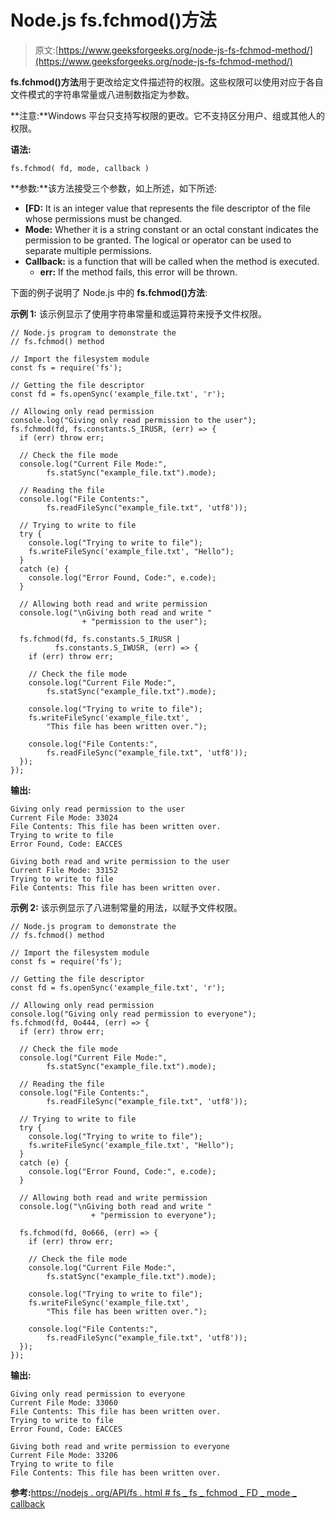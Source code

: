 # Node.js fs.fchmod()方法

> 原文:[https://www.geeksforgeeks.org/node-js-fs-fchmod-method/](https://www.geeksforgeeks.org/node-js-fs-fchmod-method/)

**fs.fchmod()方法**用于更改给定文件描述符的权限。这些权限可以使用对应于各自文件模式的字符串常量或八进制数指定为参数。

**注意:**Windows 平台只支持写权限的更改。它不支持区分用户、组或其他人的权限。

**语法:**

```
fs.fchmod( fd, mode, callback )
```

**参数:**该方法接受三个参数，如上所述，如下所述:

*   **[FD:** It is an integer value that represents the file descriptor of the file whose permissions must be changed.
*   **Mode:** Whether it is a string constant or an octal constant indicates the permission to be granted. The logical or operator can be used to separate multiple permissions.
*   **Callback:** is a function that will be called when the method is executed.
    *   **err:** If the method fails, this error will be thrown.

下面的例子说明了 Node.js 中的 **fs.fchmod()方法**:

**示例 1:** 该示例显示了使用字符串常量和或运算符来授予文件权限。

```
// Node.js program to demonstrate the
// fs.fchmod() method

// Import the filesystem module
const fs = require('fs');

// Getting the file descriptor
const fd = fs.openSync('example_file.txt', 'r');

// Allowing only read permission
console.log("Giving only read permission to the user");
fs.fchmod(fd, fs.constants.S_IRUSR, (err) => {
  if (err) throw err;

  // Check the file mode
  console.log("Current File Mode:",
        fs.statSync("example_file.txt").mode);

  // Reading the file
  console.log("File Contents:", 
        fs.readFileSync("example_file.txt", 'utf8'));

  // Trying to write to file
  try {
    console.log("Trying to write to file");
    fs.writeFileSync('example_file.txt', "Hello");
  }
  catch (e) {
    console.log("Error Found, Code:", e.code);
  }

  // Allowing both read and write permission
  console.log("\nGiving both read and write "
                + "permission to the user");

  fs.fchmod(fd, fs.constants.S_IRUSR | 
          fs.constants.S_IWUSR, (err) => {
    if (err) throw err;

    // Check the file mode
    console.log("Current File Mode:", 
        fs.statSync("example_file.txt").mode);

    console.log("Trying to write to file");
    fs.writeFileSync('example_file.txt', 
        "This file has been written over.");

    console.log("File Contents:", 
        fs.readFileSync("example_file.txt", 'utf8'));
  });
});
```

**输出:**

```
Giving only read permission to the user
Current File Mode: 33024
File Contents: This file has been written over.
Trying to write to file
Error Found, Code: EACCES

Giving both read and write permission to the user
Current File Mode: 33152
Trying to write to file
File Contents: This file has been written over.
```

**示例 2:** 该示例显示了八进制常量的用法，以赋予文件权限。

```
// Node.js program to demonstrate the
// fs.fchmod() method

// Import the filesystem module
const fs = require('fs');

// Getting the file descriptor
const fd = fs.openSync('example_file.txt', 'r');

// Allowing only read permission
console.log("Giving only read permission to everyone");
fs.fchmod(fd, 0o444, (err) => {
  if (err) throw err;

  // Check the file mode
  console.log("Current File Mode:", 
        fs.statSync("example_file.txt").mode);

  // Reading the file
  console.log("File Contents:", 
        fs.readFileSync("example_file.txt", 'utf8'));

  // Trying to write to file
  try {
    console.log("Trying to write to file");
    fs.writeFileSync('example_file.txt', "Hello");
  }
  catch (e) {
    console.log("Error Found, Code:", e.code);
  }

  // Allowing both read and write permission
  console.log("\nGiving both read and write "
                  + "permission to everyone");

  fs.fchmod(fd, 0o666, (err) => {
    if (err) throw err;

    // Check the file mode
    console.log("Current File Mode:", 
        fs.statSync("example_file.txt").mode);

    console.log("Trying to write to file");
    fs.writeFileSync('example_file.txt', 
        "This file has been written over.");

    console.log("File Contents:", 
        fs.readFileSync("example_file.txt", 'utf8'));
  });
});
```

**输出:**

```
Giving only read permission to everyone
Current File Mode: 33060
File Contents: This file has been written over.
Trying to write to file
Error Found, Code: EACCES

Giving both read and write permission to everyone
Current File Mode: 33206
Trying to write to file
File Contents: This file has been written over.
```

**参考:**[https://nodejs . org/API/fs . html # fs _ fs _ fchmod _ FD _ mode _ callback](https://nodejs.org/api/fs.html#fs_fs_fchmod_fd_mode_callback)